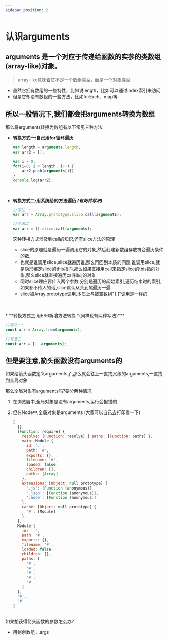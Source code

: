 ```yaml
---
sidebar_position: 2
---
```

# 认识arguments
## arguments 是一个对应于传递给函数的实参的类数组(array-like)对象。

> array-like意味着它不是一个数组类型，而是一个对象类型

* 虽然它拥有数组的一些特性，比如说length，比如可以通过index索引来访问
* 但是它却没有数组的一些方法，比如forEach、map等



## 所以一般情况下,我们都会把arguments转换为数组

那么将arguments转换为数组有以下常见三种方法:

* **转换方式一:自己用for循环遍历**
  
  ```javascript
  var length = arguments.length;
  var arr2 = [];
  
  var i = 0;
  for(i=0; i < length; i++) {
      arr2.push(arguments[i])
  }
  console.log(arr2);
  ```
  <br/>
* **转换方式二:用系统给的方法遍历 *(有两种写法)***
  
  ```javascript
  //写法一:
  var arr = Array.prototype.slice.call(arguments);
  
  //写法二
  var arr = [].slice.call(arguments);
  ```
  这种转换方式涉及到call的知识,还有slice方法的原理
  * slice的原理就是遍历一遍调用它的对象,然后创建新数组存放符合遍历条件的数.
  * 也就是谁调用slice,slice就遍历谁,那么再回到本质的问题,谁调用slice,就是隐形绑定slice的this指向,那么如果直接用call来指定slice的this指向对象,那么slice就直接遍历call指向的对象
  * 同时slice理应要传入两个参数,分别是遍历的起始索引,遍历结束时的索引,如果都不传入的话,slice默认从头到尾遍历一遍
  * slice被Array.prototype调用,本质上与被空数组"[  ]"调用是一样的
<br/>
<br/>
* **转换方式三:用ES6新增方法转换 *(同样也有两种写法)***
  
  ```javascript
  //写法一:
  const arr = Array.from(arguments);
  
  //写法二
  const arr = [...arguments];
  ```



## 但是要注意,箭头函数没有arguments的

如果给箭头函数定义arguments了,那么就会往上一直找父级的arguments,一直找到全局对象

那么全局对象有arguments吗?要分两种情况

1. 在浏览器中,全局对象是没有arguments,运行会报错的
2. 但在Node中,全局对象是arguments  (大家可以自己去打印看一下)
   
   ```js title="Node中的arguments大概长成这样:"
   [
     {},
     [Function: require] {
       resolve: [Function: resolve] { paths: [Function: paths] },
       main: Module {
         id: '.',
         path: '#',
         exports: {},
         filename: '#',      
         loaded: false,
         children: [],
         paths: [Array]
       },
       extensions: [Object: null prototype] {
         '.js': [Function (anonymous)],
         '.json': [Function (anonymous)],
         '.node': [Function (anonymous)]
       },
       cache: [Object: null prototype] {
         '#': [Module]       
       }
     },
     Module {
       id: '.',
       path: '#',
       exports: {},
       filename: '#',        
       loaded: false,
       children: [],
       paths: [
         '#',
         '#',
         '#',
         '#',
         '#'
       ]
     },
     '#',
     '#'
   ]


<br/>
如果想获得箭头函数的参数怎么办?

* 用剩余数组  ...args